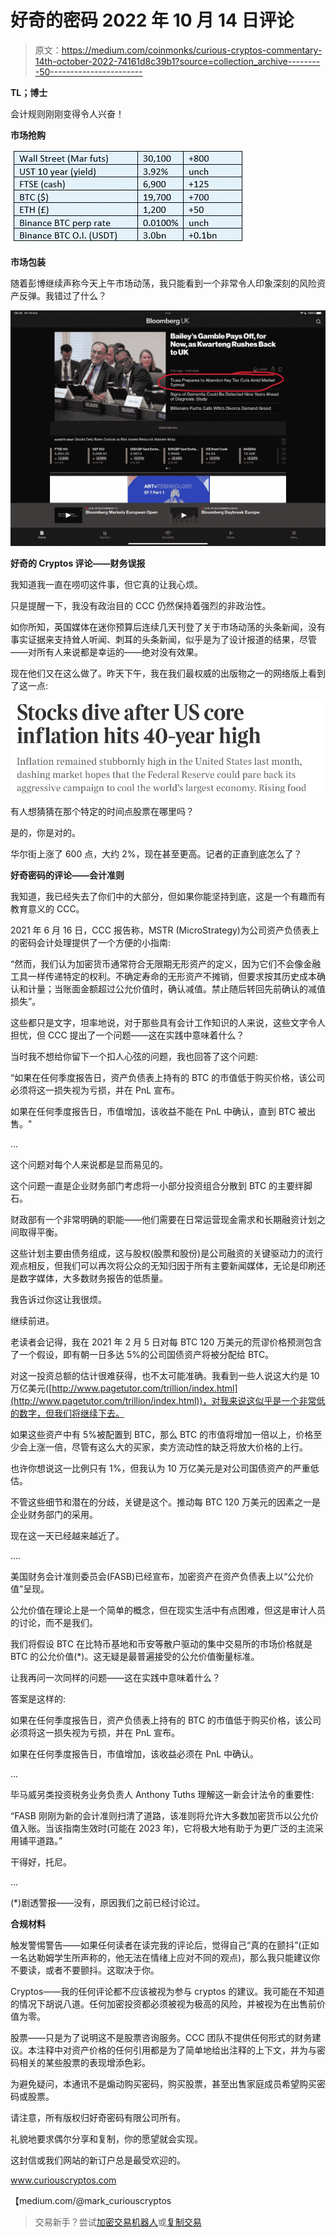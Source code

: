 # 好奇的密码 2022 年 10 月 14 日评论

> 原文：<https://medium.com/coinmonks/curious-cryptos-commentary-14th-october-2022-74161d8c39b1?source=collection_archive---------50----------------------->

**TL；博士**

会计规则刚刚变得令人兴奋！

**市场抢购**

![](img/ec979941341539a1011580accdd3288e.png)

**市场包装**

随着彭博继续声称今天上午市场动荡，我只能看到一个非常令人印象深刻的风险资产反弹。我错过了什么？

![](img/d031c564c4593f12522a122d873d00ca.png)

**好奇的 Cryptos 评论——财务误报**

我知道我一直在唠叨这件事，但它真的让我心烦。

只是提醒一下，我没有政治目的 CCC 仍然保持着强烈的非政治性。

如你所知，英国媒体在迷你预算后连续几天刊登了关于市场动荡的头条新闻，没有事实证据来支持耸人听闻、刺耳的头条新闻，似乎是为了设计报道的结果，尽管——对所有人来说都是幸运的——绝对没有效果。

现在他们又在这么做了。昨天下午，我在我们最权威的出版物之一的网络版上看到了这一点:

![](img/6043a45a9d61b8358818b8b9b31e0a42.png)

有人想猜猜在那个特定的时间点股票在哪里吗？

是的，你是对的。

华尔街上涨了 600 点，大约 2%，现在甚至更高。记者的正直到底怎么了？

**好奇密码的评论——会计准则**

我知道，我已经失去了你们中的大部分，但如果你能坚持到底，这是一个有趣而有教育意义的 CCC。

2021 年 6 月 16 日，CCC 报告称，MSTR (MicroStrategy)为公司资产负债表上的密码会计处理提供了一个方便的小指南:

“然而，我们认为加密货币通常符合无限期无形资产的定义，因为它们不会像金融工具一样传递特定的权利。不确定寿命的无形资产不摊销，但要求按其历史成本确认和计量；当账面金额超过公允价值时，确认减值。禁止随后转回先前确认的减值损失”。

这些都只是文字，坦率地说，对于那些具有会计工作知识的人来说，这些文字令人担忧，但 CCC 提出了一个问题——这在实践中意味着什么？

当时我不想给你留下一个扣人心弦的问题，我也回答了这个问题:

“如果在任何季度报告日，资产负债表上持有的 BTC 的市值低于购买价格，该公司必须将这一损失视为亏损，并在 PnL 宣布。

如果在任何季度报告日，市值增加，该收益不能在 PnL 中确认，直到 BTC 被出售。"

…

这个问题对每个人来说都是显而易见的。

这个问题一直是企业财务部门考虑将一小部分投资组合分散到 BTC 的主要绊脚石。

财政部有一个非常明确的职能——他们需要在日常运营现金需求和长期融资计划之间取得平衡。

这些计划主要由债务组成，这与股权(股票和股份)是公司融资的关键驱动力的流行观点相反，但我们可以再次将公众的无知归因于所有主要新闻媒体，无论是印刷还是数字媒体，大多数财务报告的低质量。

我告诉过你这让我很烦。

继续前进。

老读者会记得，我在 2021 年 2 月 5 日对每 BTC 120 万美元的荒谬价格预测包含了一个假设，即有朝一日多达 5%的公司国债资产将被分配给 BTC。

对这一投资总额的估计很难获得，也不太可能准确。我看到一些人说这大约是 10 万亿美元([http://www.pagetutor.com/trillion/index.html](http://www.pagetutor.com/trillion/index.html))，对我来说这似乎是一个非常低的数字，但我们将继续下去。

如果这些资产中有 5%被配置到 BTC，那么 BTC 的市值将增加一倍以上，价格至少会上涨一倍，尽管有这么大的买家，卖方流动性的缺乏将放大价格的上行。

也许你想说这一比例只有 1%，但我认为 10 万亿美元是对公司国债资产的严重低估。

不管这些细节和潜在的分歧，关键是这个。推动每 BTC 120 万美元的因素之一是企业财务部门的采用。

现在这一天已经越来越近了。

….

美国财务会计准则委员会(FASB)已经宣布，加密资产在资产负债表上以“公允价值”呈现。

公允价值在理论上是一个简单的概念，但在现实生活中有点困难，但这是审计人员的讨论，而不是我们。

我们将假设 BTC 在比特币基地和币安等散户驱动的集中交易所的市场价格就是 BTC 的公允价值(*)。这无疑是最普遍接受的公允价值衡量标准。

让我再问一次同样的问题——这在实践中意味着什么？

答案是这样的:

如果在任何季度报告日，资产负债表上持有的 BTC 的市值低于购买价格，该公司必须将这一损失视为亏损，并在 PnL 宣布。

如果在任何季度报告日，市值增加，该收益必须在 PnL 中确认。

…

毕马威另类投资税务业务负责人 Anthony Tuths 理解这一新会计法令的重要性:

“FASB 刚刚为新的会计准则扫清了道路，该准则将允许大多数加密货币以公允价值入账。当该指南生效时(可能在 2023 年)，它将极大地有助于为更广泛的主流采用铺平道路。”

干得好，托尼。

…

(*)剧透警报——没有，原因我们之前已经讨论过。

**合规材料**

触发警惕警告——如果任何读者在读完我的评论后，觉得自己“真的在颤抖”(正如一名达勒姆学生所声称的，他无法在情绪上应对不同的观点)，那么我只能建议你不要读，或者不要颤抖。这取决于你。

Cryptos——我的任何评论都不应该被视为参与 cryptos 的建议。我可能在不知道的情况下胡说八道。任何加密投资都必须被视为极高的风险，并被视为在出售前价值为零。

股票——只是为了说明这不是股票咨询服务。CCC 团队不提供任何形式的财务建议。本注释中对资产价格的任何引用都是为了简单地给出注释的上下文，并为与密码相关的某些股票的表现增添色彩。

为避免疑问，本通讯不是煽动购买密码，购买股票，甚至出售家庭成员希望购买密码或股票。

请注意，所有版权归好奇密码有限公司所有。

礼貌地要求偶尔分享和复制，你的愿望就会实现。

这封信或我们网站的新订户总是最受欢迎的。

www.curiouscryptos.com

【medium.com/@mark_curiouscryptos 

> 交易新手？尝试[加密交易机器人](/coinmonks/crypto-trading-bot-c2ffce8acb2a)或[复制交易](/coinmonks/top-10-crypto-copy-trading-platforms-for-beginners-d0c37c7d698c)